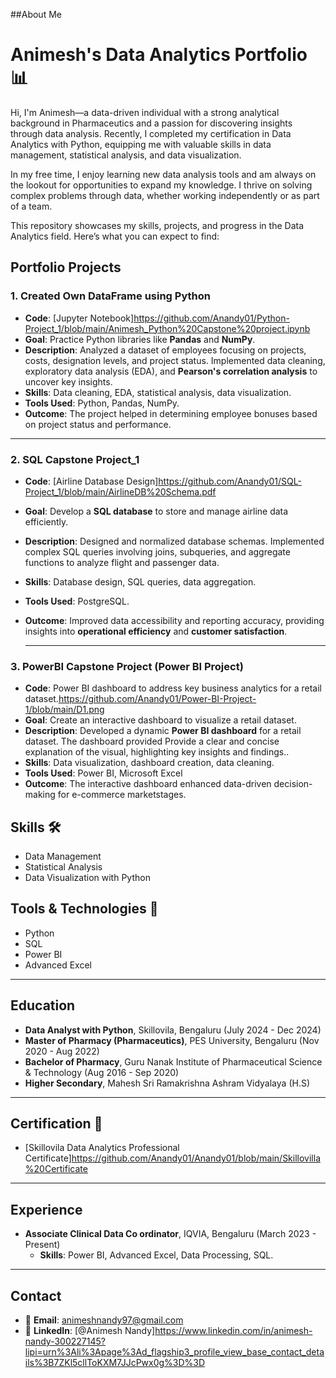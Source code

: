 ##About Me

# Animesh's Data Analytics Portfolio 📊

Hi, I'm Animesh—a data-driven individual with a strong analytical background in Pharmaceutics and a passion for discovering insights through data analysis. Recently, I completed my certification in Data Analytics with Python, equipping me with valuable skills in data management, statistical analysis, and data visualization.

In my free time, I enjoy learning new data analysis tools and am always on the lookout for opportunities to expand my knowledge. I thrive on solving complex problems through data, whether working independently or as part of a team.

This repository showcases my skills, projects, and progress in the Data Analytics field. Here’s what you can expect to find:

## **Portfolio Projects**
### **1. Created Own DataFrame using Python**
- **Code**: [Jupyter Notebook]https://github.com/Anandy01/Python-Project_1/blob/main/Animesh_Python%20Capstone%20project.ipynb
- **Goal**: Practice Python libraries like **Pandas** and **NumPy**.
- **Description**: Analyzed a dataset of employees focusing on projects, costs, designation levels, and project status. Implemented data cleaning, exploratory data analysis (EDA), and **Pearson's correlation analysis** to uncover key insights.
- **Skills**: Data cleaning, EDA, statistical analysis, data visualization.
- **Tools Used**: Python, Pandas, NumPy.
- **Outcome**: The project helped in determining employee bonuses based on project status and performance.

---
### **2. SQL Capstone Project_1**
- **Code**: [Airline Database Design]https://github.com/Anandy01/SQL-Project_1/blob/main/AirlineDB%20Schema.pdf
- **Goal**: Develop a **SQL database** to store and manage airline data efficiently.
- **Description**: Designed and normalized database schemas. Implemented complex SQL queries involving joins, subqueries, and aggregate functions to analyze flight and passenger data.
- **Skills**: Database design, SQL queries, data aggregation.
- **Tools Used**: PostgreSQL.
- **Outcome**: Improved data accessibility and reporting accuracy, providing insights into **operational efficiency** and **customer satisfaction**.

  ---
### **3. PowerBI Capstone Project (Power BI Project)**
- **Code**: Power BI dashboard to address key business analytics for a retail dataset.https://github.com/Anandy01/Power-BI-Project-1/blob/main/D1.png
- **Goal**: Create an interactive dashboard to visualize a retail dataset.
- **Description**: Developed a dynamic **Power BI dashboard** for a retail dataset. The dashboard provided Provide a clear and concise explanation of the visual, highlighting key insights and findings..
- **Skills**: Data visualization, dashboard creation, data cleaning.
- **Tools Used**: Power BI, Microsoft Excel
- **Outcome**: The interactive dashboard enhanced data-driven decision-making for e-commerce marketstages.

## Skills 🛠️
- Data Management
- Statistical Analysis
- Data Visualization with Python

## Tools & Technologies 🔧
- Python
- SQL
- Power BI
- Advanced Excel

---

## **Education**
- **Data Analyst with Python**, Skillovila, Bengaluru (July 2024 - Dec 2024)
- **Master of Pharmacy (Pharmaceutics)**, PES University, Bengaluru (Nov 2020 - Aug 2022)
- **Bachelor of Pharmacy**, Guru Nanak Institute of Pharmaceutical Science & Technology (Aug 2016 - Sep 2020)
- **Higher Secondary**, Mahesh Sri Ramakrishna Ashram Vidyalaya (H.S)

---

## Certification 📜
- [Skillovila Data Analytics Professional Certificate]https://github.com/Anandy01/Anandy01/blob/main/Skillovilla%20Certificate

---

## **Experience**
- **Associate Clinical Data Co  ordinator**, IQVIA, Bengaluru (March 2023 - Present)
  - **Skills**: Power BI, Advanced Excel, Data Processing, SQL.

---

## **Contact**
- 📧 **Email**: animeshnandy97@gmail.com
- 💼 **LinkedIn**: [@Animesh Nandy]https://www.linkedin.com/in/animesh-nandy-300227145?lipi=urn%3Ali%3Apage%3Ad_flagship3_profile_view_base_contact_details%3B7ZKl5cllToKXM7JJcPwx0g%3D%3D
